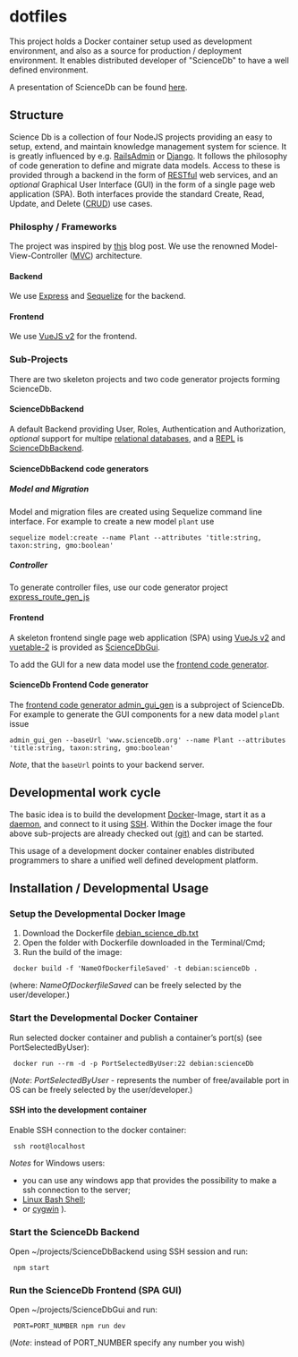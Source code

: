 # dotfiles

This project holds a Docker container setup used as development environment, and also as a source for production / deployment environment. It enables distributed developer of "ScienceDb" to have a well defined environment.

A presentation of ScienceDb can be found [here](https://github.com/ScienceDb/dotfiles/blob/master/ScienceDb.pdf).

## Structure

Science Db is a collection of four NodeJS projects providing an easy to setup, extend, and maintain knowledge management system for science. It is greatly influenced by e.g. [RailsAdmin](https://github.com/sferik/rails_admin) or [Django](https://www.djangoproject.com/). It follows the philosophy of code generation to define and migrate data models. Access to these is provided through a backend in the form of [RESTful](https://en.wikipedia.org/wiki/Representational_state_transfer) web services, and an _optional_ Graphical User Interface (GUI) in the form of a single page web application (SPA). Both interfaces provide the standard Create, Read, Update, and Delete ([CRUD](https://en.wikipedia.org/wiki/Create,_read,_update_and_delete)) use cases.

### Philosphy / Frameworks

The project was inspired by [this](http://mherman.org/blog/2015/10/22/node-postgres-sequelize/#.WZ_Iq9hCRaR) blog post. We use the renowned Model-View-Controller ([MVC](https://en.wikipedia.org/wiki/Model%E2%80%93view%E2%80%93controller)) architecture.

#### Backend

We use [Express](https://expressjs.com/) and [Sequelize](http://docs.sequelizejs.com/) for the backend.

#### Frontend

We use [VueJS v2](https://vuejs.org/) for the frontend.

### Sub-Projects

There are two skeleton projects and two code generator projects forming ScienceDb.

#### ScienceDbBackend

A default Backend providing User, Roles, Authentication and Authorization, _optional_ support for multipe [relational databases](https://en.wikipedia.org/wiki/Relational_database), and a [REPL](https://en.wikipedia.org/wiki/Read%E2%80%93eval%E2%80%93print_loop) is [ScienceDbBackend](https://github.com/ScienceDb/ScienceDbBackend).

#### ScienceDbBackend code generators

##### Model and Migration 

Model and migration files are created using Sequelize command line interface. For example to create a new model `plant` use 

````
sequelize model:create --name Plant --attributes 'title:string, taxon:string, gmo:boolean'

````

##### Controller

To generate controller files, use our code generator project [express_route_gen_js](https://github.com/ScienceDb/express_route_gen_js)

#### Frontend

A skeleton frontend single page web application (SPA) using [VueJs v2](https://vuejs.org/) and [vuetable-2](https://github.com/ratiw/vuetable-2) is provided as [ScienceDbGui](https://github.com/ScienceDb/ScienceDbGui). 

To add the GUI for a new data model use the [frontend code generator](https://github.com/ScienceDb/admin_gui_gen).

#### ScienceDb Frontend Code generator

The [frontend code generator admin_gui_gen](https://github.com/ScienceDb/admin_gui_gen) is a subproject of ScienceDb. For example to generate the GUI components for a new data model `plant` issue
````
admin_gui_gen --baseUrl 'www.scienceDb.org' --name Plant --attributes 'title:string, taxon:string, gmo:boolean'
````
_Note_, that the `baseUrl` points to your backend server.

## Developmental work cycle

The basic idea is to build the development [Docker](https://www.docker.com/)-Image, start it as a [daemon](https://en.wikipedia.org/wiki/Daemon_(computing)), and connect to it using [SSH](https://en.wikipedia.org/wiki/Secure_Shell). Within the Docker image the four above sub-projects are already checked out [(git)](https://git-scm.com/) and can be started.

This usage of a development docker container enables distributed programmers to share a unified well defined development platform.

## Installation / Developmental Usage

### Setup the Developmental Docker Image

 1. Download the Dockerfile [debian_science_db.txt](https://github.com/ScienceDb/dotfiles/blob/master/debian_science_db.txt)
 2. Open the folder with Dockerfile downloaded in the Terminal/Cmd;
 3. Run the build of the image:
 ````
  docker build -f 'NameOfDockerfileSaved' -t debian:scienceDb .
 ````
 (where: _NameOfDockerfileSaved_ can be freely selected by the user/developer.)

### Start the Developmental Docker Container
 Run selected docker container and publish a container’s port(s) (see PortSelectedByUser):
````
 docker run --rm -d -p PortSelectedByUser:22 debian:scienceDb
````

(_Note_: _PortSelectedByUser_ - represents the number of free/available port in OS
can be freely selected by the user/developer.)

#### SSH into the development container
 Enable SSH connection to the docker container:
````
 ssh root@localhost
````

 _Notes_ for Windows users: 
   * you can use any windows app that provides the possibility to make a ssh connection to the server;
   * [Linux Bash Shell](https://www.howtogeek.com/249966/how-to-install-and-use-the-linux-bash-shell-on-windows-10/);
   * or [cygwin](https://www.cygwin.com/) ).

### Start the ScienceDb Backend
 Open ~/projects/ScienceDbBackend using SSH session and run:
````
 npm start
````
### Run the ScienceDb Frontend (SPA GUI) 
 Open ~/projects/ScienceDbGui and run:
````
 PORT=PORT_NUMBER npm run dev
````
 (_Note_: instead of PORT_NUMBER specify any number you wish)
